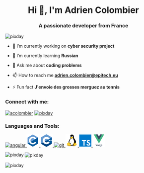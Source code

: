 <h1 align="center">Hi 👋, I'm Adrien Colombier</h1>
<h3 align="center">A passionate developer from France</h3>

<p align="left"> <img src="https://komarev.com/ghpvc/?username=pixday&label=Profile%20views&color=0e75b6&style=flat" alt="pixday" /> </p>

- 🔭 I’m currently working on **cyber security project**

- 🌱 I’m currently learning **Russian**

- 💬 Ask me about **coding problems**

- 📫 How to reach me **adrien.colombier@epitech.eu**

- ⚡ Fun fact **J'envoie des grosses merguez au tennis**

<h3 align="left">Connect with me:</h3>
<p align="left">
<a href="https://linkedin.com/in/acolombier" target="blank"><img align="center" src="https://raw.githubusercontent.com/rahuldkjain/github-profile-readme-generator/master/src/images/icons/Social/linked-in-alt.svg" alt="acolombier" height="30" width="40" /></a>
<a href="https://www.leetcode.com/pixday" target="blank"><img align="center" src="https://raw.githubusercontent.com/rahuldkjain/github-profile-readme-generator/master/src/images/icons/Social/leet-code.svg" alt="pixday" height="30" width="40" /></a>
</p>

<h3 align="left">Languages and Tools:</h3>
<p align="left"> <a href="https://angular.io" target="_blank" rel="noreferrer"> <img src="https://angular.io/assets/images/logos/angular/angular.svg" alt="angular" width="40" height="40"/> </a> <a href="https://www.cprogramming.com/" target="_blank" rel="noreferrer"> <img src="https://raw.githubusercontent.com/devicons/devicon/master/icons/c/c-original.svg" alt="c" width="40" height="40"/> </a> <a href="https://www.w3schools.com/cpp/" target="_blank" rel="noreferrer"> <img src="https://raw.githubusercontent.com/devicons/devicon/master/icons/cplusplus/cplusplus-original.svg" alt="cplusplus" width="40" height="40"/> </a> <a href="https://git-scm.com/" target="_blank" rel="noreferrer"> <img src="https://www.vectorlogo.zone/logos/git-scm/git-scm-icon.svg" alt="git" width="40" height="40"/> </a> <a href="https://www.linux.org/" target="_blank" rel="noreferrer"> <img src="https://raw.githubusercontent.com/devicons/devicon/master/icons/linux/linux-original.svg" alt="linux" width="40" height="40"/> </a> <a href="https://www.typescriptlang.org/" target="_blank" rel="noreferrer"> <img src="https://raw.githubusercontent.com/devicons/devicon/master/icons/typescript/typescript-original.svg" alt="typescript" width="40" height="40"/> </a> <a href="https://vuejs.org/" target="_blank" rel="noreferrer"> <img src="https://raw.githubusercontent.com/devicons/devicon/master/icons/vuejs/vuejs-original-wordmark.svg" alt="vuejs" width="40" height="40"/> </a> </p>

<p><img align="left" src="https://github-readme-stats.vercel.app/api/top-langs?username=pixday&show_icons=true&locale=en&layout=compact" alt="pixday" /></p>

<p>&nbsp;<img align="center" src="https://github-readme-stats.vercel.app/api?username=pixday&show_icons=true&locale=en" alt="pixday" /></p>

<p><img align="center" src="https://github-readme-streak-stats.herokuapp.com/?user=pixday&" alt="pixday" /></p>
